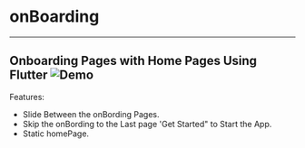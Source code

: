 # onBoarding


-----------
Onboarding Pages with Home Pages Using Flutter
![Demo](https://user-images.githubusercontent.com/71074352/183290606-38475c69-0d24-4190-97c5-433c8636a7b0.jpg)
-----------

Features:
- Slide Between the onBording Pages.
- Skip the onBording to the Last page 'Get Started" to Start the App.
- Static homePage. 

